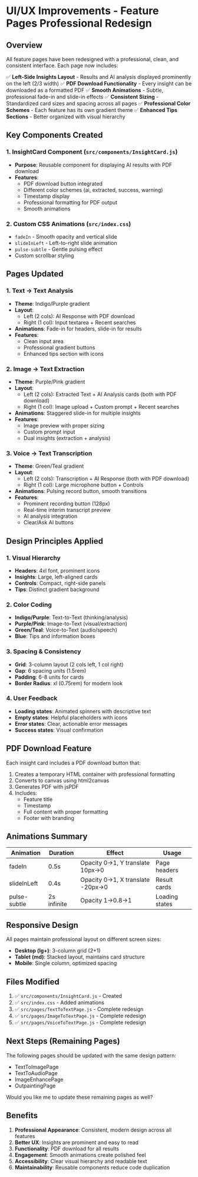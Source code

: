 # UI/UX Improvements - Feature Pages Professional Redesign

## Overview
All feature pages have been redesigned with a professional, clean, and consistent interface. Each page now includes:

✅ **Left-Side Insights Layout** - Results and AI analysis displayed prominently on the left (2/3 width)
✅ **PDF Download Functionality** - Every insight can be downloaded as a formatted PDF
✅ **Smooth Animations** - Subtle, professional fade-in and slide-in effects
✅ **Consistent Sizing** - Standardized card sizes and spacing across all pages
✅ **Professional Color Schemes** - Each feature has its own gradient theme
✅ **Enhanced Tips Sections** - Better organized with visual hierarchy

## Key Components Created

### 1. InsightCard Component (`src/components/InsightCard.js`)
- **Purpose**: Reusable component for displaying AI results with PDF download
- **Features**:
  - PDF download button integrated
  - Different color schemes (ai, extracted, success, warning)
  - Timestamp display
  - Professional formatting for PDF output
  - Smooth animations

### 2. Custom CSS Animations (`src/index.css`)
- `fadeIn` - Smooth opacity and vertical slide
- `slideInLeft` - Left-to-right slide animation
- `pulse-subtle` - Gentle pulsing effect
- Custom scrollbar styling

## Pages Updated

### 1. Text → Text Analysis
- **Theme**: Indigo/Purple gradient
- **Layout**: 
  - Left (2 cols): AI Response with PDF download
  - Right (1 col): Input textarea + Recent searches
- **Animations**: Fade-in for headers, slide-in for results
- **Features**: 
  - Clean input area
  - Professional gradient buttons
  - Enhanced tips section with icons

### 2. Image → Text Extraction  
- **Theme**: Purple/Pink gradient
- **Layout**:
  - Left (2 cols): Extracted Text + AI Analysis cards (both with PDF download)
  - Right (1 col): Image upload + Custom prompt + Recent searches
- **Animations**: Staggered slide-in for multiple insights
- **Features**:
  - Image preview with proper sizing
  - Custom prompt input
  - Dual insights (extraction + analysis)

### 3. Voice → Text Transcription
- **Theme**: Green/Teal gradient
- **Layout**:
  - Left (2 cols): Transcription + AI Response (both with PDF download)
  - Right (1 col): Large microphone button + Controls
- **Animations**: Pulsing record button, smooth transitions
- **Features**:
  - Prominent recording button (128px)
  - Real-time interim transcript preview
  - AI analysis integration
  - Clear/Ask AI buttons

## Design Principles Applied

### 1. Visual Hierarchy
- **Headers**: 4xl font, prominent icons
- **Insights**: Large, left-aligned cards
- **Controls**: Compact, right-side panels
- **Tips**: Distinct gradient background

### 2. Color Coding
- **Indigo/Purple**: Text-to-Text (thinking/analysis)
- **Purple/Pink**: Image-to-Text (visual/extraction)
- **Green/Teal**: Voice-to-Text (audio/speech)
- **Blue**: Tips and information boxes

### 3. Spacing & Consistency
- **Grid**: 3-column layout (2 cols left, 1 col right)
- **Gap**: 6 spacing units (1.5rem)
- **Padding**: 6-8 units for cards
- **Border Radius**: xl (0.75rem) for modern look

### 4. User Feedback
- **Loading states**: Animated spinners with descriptive text
- **Empty states**: Helpful placeholders with icons
- **Error states**: Clear, actionable error messages
- **Success states**: Visual confirmation

## PDF Download Feature

Each insight card includes a PDF download button that:
1. Creates a temporary HTML container with professional formatting
2. Converts to canvas using html2canvas
3. Generates PDF with jsPDF
4. Includes:
   - Feature title
   - Timestamp
   - Full content with proper formatting
   - Footer with branding

## Animations Summary

| Animation | Duration | Effect | Usage |
|-----------|----------|--------|-------|
| fadeIn | 0.5s | Opacity 0→1, Y translate 10px→0 | Page headers |
| slideInLeft | 0.4s | Opacity 0→1, X translate -20px→0 | Result cards |
| pulse-subtle | 2s infinite | Opacity 1→0.8→1 | Loading states |

## Responsive Design

All pages maintain professional layout on different screen sizes:
- **Desktop (lg+)**: 3-column grid (2+1)
- **Tablet (md)**: Stacked layout, maintains card structure
- **Mobile**: Single column, optimized spacing

## Files Modified

1. ✅ `src/components/InsightCard.js` - Created
2. ✅ `src/index.css` - Added animations
3. ✅ `src/pages/TextToTextPage.js` - Complete redesign
4. ✅ `src/pages/ImageToTextPage.js` - Complete redesign
5. ✅ `src/pages/VoiceToTextPage.js` - Complete redesign

## Next Steps (Remaining Pages)

The following pages should be updated with the same design pattern:
- TextToImagePage
- TextToAudioPage
- ImageEnhancePage
- OutpaintingPage

Would you like me to update these remaining pages as well?

## Benefits

1. **Professional Appearance**: Consistent, modern design across all features
2. **Better UX**: Insights are prominent and easy to read
3. **Functionality**: PDF download for all results
4. **Engagement**: Smooth animations create polished feel
5. **Accessibility**: Clear visual hierarchy and readable text
6. **Maintainability**: Reusable components reduce code duplication
